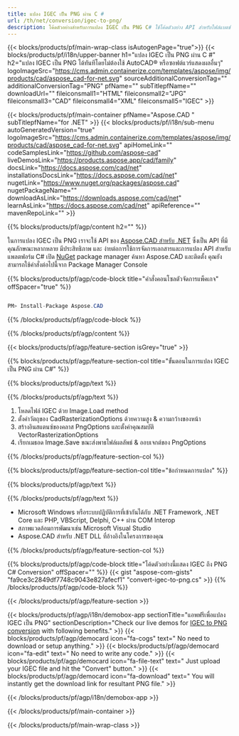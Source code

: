 ```yaml
---
title: แปลง IGEC เป็น PNG ผ่าน C # 
url: /th/net/conversion/igec-to-png/ 
description: โค้ดตัวอย่างสำหรับการแปลง IGEC เป็น PNG C# ใช้โค้ดตัวอย่าง API สำหรับไฟล์แบตช์ IGEC เป็นการแปลง PNG ภายใน VB.NET, Asp.NET หรือแอปพลิเคชันที่ใช้ .NET
---
```


{{< blocks/products/pf/main-wrap-class isAutogenPage="true">}}
{{< blocks/products/pf/i18n/upper-banner h1="แปลง IGEC เป็น PNG ผ่าน C #" h2="แปลง IGEC เป็น PNG ได้ทันทีโดยไม่ต้องใช้ AutoCAD® หรือซอฟต์แวร์แสดงผลอื่นๆ" logoImageSrc="https://cms.admin.containerize.com/templates/aspose/img/products/cad/aspose_cad-for-net.svg" sourceAdditionalConversionTag="" additionalConversionTag="PNG" pfName="" subTitlepfName="" downloadUrl="" fileiconsmall1="HTML" fileiconsmall2="JPG" fileiconsmall3="CAD" fileiconsmall4="XML" fileiconsmall5="IGEC" >}}

{{< blocks/products/pf/main-container pfName="Aspose.CAD " subTitlepfName="for .NET" >}}
{{< blocks/products/pf/i18n/sub-menu autoGeneratedVersion="true" logoImageSrc="https://cms.admin.containerize.com/templates/aspose/img/products/cad/aspose_cad-for-net.svg" apiHomeLink="" codeSamplesLink="https://github.com/aspose-cad" liveDemosLink="https://products.aspose.app/cad/family" docsLink="https://docs.aspose.com/cad/net" installationsDocsLink="https://docs.aspose.com/cad/net" nugetLink="https://www.nuget.org/packages/aspose.cad" nugetPackageName="" downloadAsLink="https://downloads.aspose.com/cad/net" learnAsLink="https://docs.aspose.com/cad/net" apiReference="" mavenRepoLink="" >}}

{{% blocks/products/pf/agp/content h2="" %}}

ในการแปลง IGEC เป็น PNG เราจะใช้ API ของ <a href=https://products.aspose.com/cad/net>Aspose.CAD สำหรับ .NET</a> ซึ่งเป็น API ที่มีคุณลักษณะหลากหลาย มีประสิทธิภาพ และ ง่ายต่อการใช้การจัดการเอกสารและการแปลง API สำหรับแพลตฟอร์ม C# เปิด <a href=https://www.nuget.org/packages/aspose.cad>NuGet</a> package manager ค้นหา Aspose.CAD และติดตั้ง คุณยังสามารถใช้คำสั่งต่อไปนี้จาก Package Manager Console

{{% blocks/products/pf/agp/code-block title="คำสั่งคอนโซลตัวจัดการแพ็คเกจ" offSpacer="true" %}}

```cs

PM> Install-Package Aspose.CAD

```

{{% /blocks/products/pf/agp/code-block %}}

{{% /blocks/products/pf/agp/content %}}

{{< blocks/products/pf/agp/feature-section isGrey="true" >}}

{{% blocks/products/pf/agp/feature-section-col title="ขั้นตอนในการแปลง IGEC เป็น PNG ผ่าน C#" %}}

{{% blocks/products/pf/agp/text %}}

{{% /blocks/products/pf/agp/text %}}

1. โหลดไฟล์ IGEC ด้วย Image.Load method
1. ตั้งค่าวัตถุของ CadRasterizationOptions ด้วยความสูง & ความกว้างของหน้า
1. สร้างอินสแตนซ์ของคลาส PngOptions และตั้งค่าคุณสมบัติ VectorRasterizationOptions
1. เรียกเมธอด Image.Save ขณะส่งพาธไฟล์ผลลัพธ์ & ออบเจกต์ของ PngOptions

{{% /blocks/products/pf/agp/feature-section-col %}}

{{% blocks/products/pf/agp/feature-section-col title="ข้อกำหนดการแปลง" %}}

{{% blocks/products/pf/agp/text %}}

{{% /blocks/products/pf/agp/text %}}

- Microsoft Windows หรือระบบปฏิบัติการที่เข้ากันได้กับ .NET Framework, .NET Core และ PHP, VBScript, Delphi, C++ ผ่าน COM Interop
- สภาพแวดล้อมการพัฒนาเช่น Microsoft Visual Studio
- Aspose.CAD สำหรับ .NET DLL ที่อ้างอิงในโครงการของคุณ

{{% /blocks/products/pf/agp/feature-section-col %}}

{{% blocks/products/pf/agp/code-block title="โค้ดตัวอย่างนี้แสดง IGEC ถึง PNG C# Conversion" offSpacer="" %}}
{{< gist "aspose-com-gists" "fa9ce3c2849df7748c9043e827afecf1" "convert-igec-to-png.cs" >}}
{{% /blocks/products/pf/agp/code-block %}}

{{< /blocks/products/pf/agp/feature-section >}}    

<!-- aboutfile Starts -->

{{< blocks/products/pf/agp/i18n/demobox-app sectionTitle="แอพฟรีเพื่อแปลง IGEC เป็น PNG" sectionDescription="Check our live demos for [IGEC to PNG conversion](https://products.aspose.app/cad/conversion/igec-to-png) with following benefits." >}}
        {{< blocks/products/pf/agp/democard icon="fa-cogs" text=" No need to download or setup anything." >}}
        {{< blocks/products/pf/agp/democard icon="fa-edit" text=" No need to write any code." >}}
        {{< blocks/products/pf/agp/democard icon="fa-file-text" text=" Just upload your IGEC file and hit the \"Convert\" button." >}}
        {{< blocks/products/pf/agp/democard icon="fa-download" text=" You will instantly get the download link for resultant PNG file." >}}
 
   
{{< /blocks/products/pf/agp/i18n/demobox-app >}}

<!-- aboutfile Ends -->

{{< /blocks/products/pf/main-container >}}
    
{{< /blocks/products/pf/main-wrap-class >}}